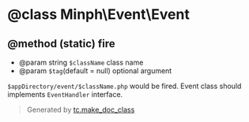 # @class Minph\Event\Event

## @method (static) fire
* @param string `$className` class name
* @param `$tag`(default = null) optional argument

`$appDirectory/event/$className.php` would be fired.
Event class should implements `EventHandler` interface.




>Generated by [tc.make_doc_class](https://github.com/ISSKJ/toolc-dist/)
